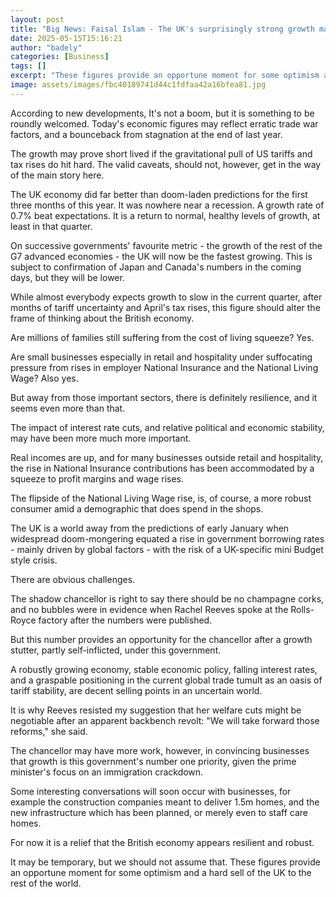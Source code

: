 ```yaml
---
layout: post
title: "Big News: Faisal Islam - The UK's surprisingly strong growth may not be temporary"
date: 2025-05-15T15:16:21
author: "badely"
categories: [Business]
tags: []
excerpt: "These figures provide an opportune moment for some optimism and a hard sell of the UK to the rest of the world."
image: assets/images/fbc40189741d44c1fdfaa42a16bfea81.jpg
---
```


According to new developments, It's not a boom, but it is something to be roundly welcomed. Today's economic figures may reflect erratic trade war factors, and a bounceback from stagnation at the end of last year. 

The growth may prove short lived if the gravitational pull of US tariffs and tax rises do hit hard. The valid caveats, should not, however, get in the way of the main story here. 

The UK economy did far better than doom-laden predictions for the first three months of this year. It was nowhere near a recession. A growth rate of 0.7% beat expectations. It is a return to normal, healthy levels of growth, at least in that quarter. 

On successive governments' favourite metric - the growth of the rest of the G7 advanced economies - the UK will now be the fastest growing. This is subject to confirmation of Japan and Canada's numbers in the coming days, but they will be lower.

While almost everybody expects growth to slow in the current quarter, after months of tariff uncertainty and April's tax rises, this figure should alter the frame of thinking about the British economy. 

Are millions of families still suffering from the cost of living squeeze? Yes. 

Are small businesses especially in retail and hospitality under suffocating pressure from rises in employer National Insurance and the National Living Wage? Also yes. 

But away from those important sectors, there is definitely resilience, and it seems even more than that. 

The impact of interest rate cuts, and relative political and economic stability, may have been more much more important. 

Real incomes are up, and for many businesses outside retail and hospitality, the rise in National Insurance contributions has been accommodated by a squeeze to profit margins and wage rises. 

The flipside of the National Living Wage rise, is, of course, a more robust consumer amid a demographic that does spend in the shops.

The UK is a world away from the predictions of early January when widespread doom-mongering equated a rise in government borrowing rates - mainly driven by global factors - with the risk of a UK-specific mini Budget style crisis.

There are obvious challenges. 

The shadow chancellor is right to say there should  be no champagne corks, and no bubbles were in evidence when Rachel Reeves spoke at the Rolls-Royce factory after the numbers were published.

But this number provides an opportunity for the chancellor after a growth stutter, partly self-inflicted, under this government. 

A robustly growing economy, stable economic policy, falling interest rates, and a graspable positioning in the current global trade tumult as an oasis of tariff stability, are decent selling points in an uncertain world. 

It is why Reeves resisted my suggestion that her welfare cuts might be negotiable after an apparent backbench revolt: "We will take forward those reforms," she said.

The chancellor may have more work, however, in convincing businesses that growth is this government's number one priority, given the prime minister's focus on an immigration crackdown. 

Some interesting conversations will soon occur with businesses, for example the construction companies meant to deliver 1.5m homes, and the new infrastructure which has been planned, or merely even to staff care homes.

For now it is a relief that the British economy appears resilient and robust. 

It may be temporary, but we should not assume that. These figures provide an opportune moment for some optimism and a hard sell of the UK to the rest of the world.

